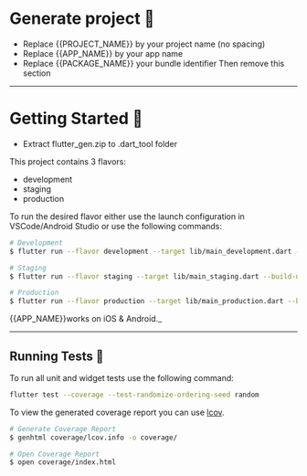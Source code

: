 # Generate project 🚀
- Replace {{PROJECT_NAME}} by your project name (no spacing)
- Replace {{APP_NAME}} by your app name
- Replace {{PACKAGE_NAME}} your bundle identifier
Then remove this section

---


# Getting Started 🚀
- Extract flutter_gen.zip to .dart_tool folder

This project contains 3 flavors:

- development
- staging
- production

To run the desired flavor either use the launch configuration in VSCode/Android Studio or use the following commands:

```sh
# Development
$ flutter run --flavor development --target lib/main_development.dart --build-number=$BUILD_NUMBER --build-name=$APPVERSION

# Staging
$ flutter run --flavor staging --target lib/main_staging.dart --build-number=$BUILD_NUMBER --build-name=$APPVERSION

# Production
$ flutter run --flavor production --target lib/main_production.dart --build-number=$BUILD_NUMBER --build-name=$APPVERSION
```

{{APP_NAME}}works on iOS & Android._

---

## Running Tests 🧪

To run all unit and widget tests use the following command:

```sh
flutter test --coverage --test-randomize-ordering-seed random
```

To view the generated coverage report you can use [lcov](https://github.com/linux-test-project/lcov).

```sh
# Generate Coverage Report
$ genhtml coverage/lcov.info -o coverage/

# Open Coverage Report
$ open coverage/index.html
```
